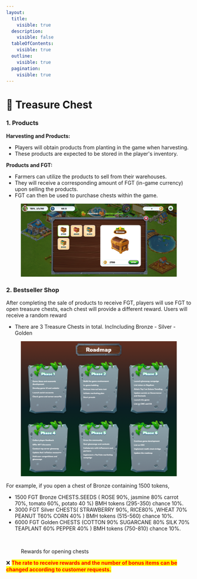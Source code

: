 ```yaml
---
layout:
  title:
    visible: true
  description:
    visible: false
  tableOfContents:
    visible: true
  outline:
    visible: true
  pagination:
    visible: true
---
```


# 🎁 Treasure Chest

### 1. Products <a href="#id-1.-products" id="id-1.-products"></a>

**Harvesting and Products:**

* Players will obtain products from planting in the game when harvesting.
* These products are expected to be stored in the player's inventory.

**Products and FGT:**

* Farmers can utilize the products to sell from their warehouses.
* They will receive a corresponding amount of FGT (in-game currency) upon selling the products.
* FGT can then be used to purchase chests within the game.

<figure><img src="../../.gitbook/assets/products.png" alt=""><figcaption></figcaption></figure>

### 2. Bestseller Shop <a href="#id-2.-bestseller-shop" id="id-2.-bestseller-shop"></a>

After completing the sale of products to receive FGT, players will use FGT to open treasure chests, each chest will provide a different reward. Users will receive a random reward

* There are 3 Treasure Chests in total. IncIncluding Bronze - Silver - Golden

<figure><img src="../../.gitbook/assets/image.png" alt=""><figcaption></figcaption></figure>

For example, if you open a chest of Bronze containing 1500 tokens,

* 1500 FGT Bronze CHESTS.SEEDS ( ROSE 90%, jasmine 80% carrot 70%, tomato 60%, potato 40 %)   BMH tokens (295-350) chance 10%.
* 3000 FGT Silver CHESTS( STRAWBERRY 90%, RICE80% ,WHEAT 70% PEANUT T60% CORN 40%  )  BMH tokens (515-560) chance 10%.
* 6000  FGT  Golden CHESTS (COTTON 90%  SUGARCANE 80% SILK 70% TEAPLANT 60% PEPPER 40% ) BMH tokens (750-810) chance 10%.

<figure><img src="https://fiwallets-organization.gitbook.io/~gitbook/image?url=https%3A%2F%2Fcontent.gitbook.com%2Fcontent%2Fy39LOQQezVvERXFqNDkL%2Fblobs%2FMIEJVVl51KMwBuo3A60q%2Freward.png&#x26;width=768&#x26;dpr=4&#x26;quality=100&#x26;sign=54865c9b935c30bd0c878c02780bd8526c8b8893a24967d1820e47cfec47d5a6" alt=""><figcaption><p>Rewards for opening chests</p></figcaption></figure>

❌ <mark style="color:red;">**The rate to receive rewards and the number of bonus items can be changed according to customer requests.**</mark>
